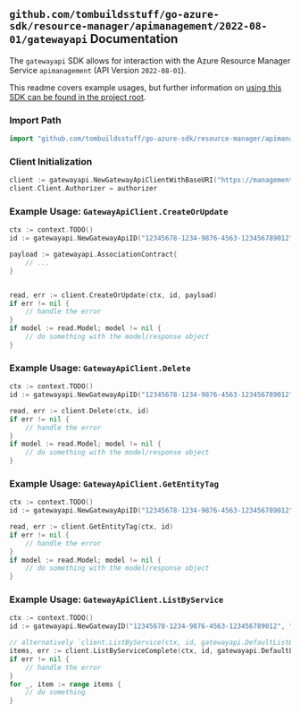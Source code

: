 
## `github.com/tombuildsstuff/go-azure-sdk/resource-manager/apimanagement/2022-08-01/gatewayapi` Documentation

The `gatewayapi` SDK allows for interaction with the Azure Resource Manager Service `apimanagement` (API Version `2022-08-01`).

This readme covers example usages, but further information on [using this SDK can be found in the project root](https://github.com/tombuildsstuff/go-azure-sdk/tree/main/docs).

### Import Path

```go
import "github.com/tombuildsstuff/go-azure-sdk/resource-manager/apimanagement/2022-08-01/gatewayapi"
```


### Client Initialization

```go
client := gatewayapi.NewGatewayApiClientWithBaseURI("https://management.azure.com")
client.Client.Authorizer = authorizer
```


### Example Usage: `GatewayApiClient.CreateOrUpdate`

```go
ctx := context.TODO()
id := gatewayapi.NewGatewayApiID("12345678-1234-9876-4563-123456789012", "example-resource-group", "serviceValue", "gatewayIdValue", "apiIdValue")

payload := gatewayapi.AssociationContract{
	// ...
}


read, err := client.CreateOrUpdate(ctx, id, payload)
if err != nil {
	// handle the error
}
if model := read.Model; model != nil {
	// do something with the model/response object
}
```


### Example Usage: `GatewayApiClient.Delete`

```go
ctx := context.TODO()
id := gatewayapi.NewGatewayApiID("12345678-1234-9876-4563-123456789012", "example-resource-group", "serviceValue", "gatewayIdValue", "apiIdValue")

read, err := client.Delete(ctx, id)
if err != nil {
	// handle the error
}
if model := read.Model; model != nil {
	// do something with the model/response object
}
```


### Example Usage: `GatewayApiClient.GetEntityTag`

```go
ctx := context.TODO()
id := gatewayapi.NewGatewayApiID("12345678-1234-9876-4563-123456789012", "example-resource-group", "serviceValue", "gatewayIdValue", "apiIdValue")

read, err := client.GetEntityTag(ctx, id)
if err != nil {
	// handle the error
}
if model := read.Model; model != nil {
	// do something with the model/response object
}
```


### Example Usage: `GatewayApiClient.ListByService`

```go
ctx := context.TODO()
id := gatewayapi.NewGatewayID("12345678-1234-9876-4563-123456789012", "example-resource-group", "serviceValue", "gatewayIdValue")

// alternatively `client.ListByService(ctx, id, gatewayapi.DefaultListByServiceOperationOptions())` can be used to do batched pagination
items, err := client.ListByServiceComplete(ctx, id, gatewayapi.DefaultListByServiceOperationOptions())
if err != nil {
	// handle the error
}
for _, item := range items {
	// do something
}
```
